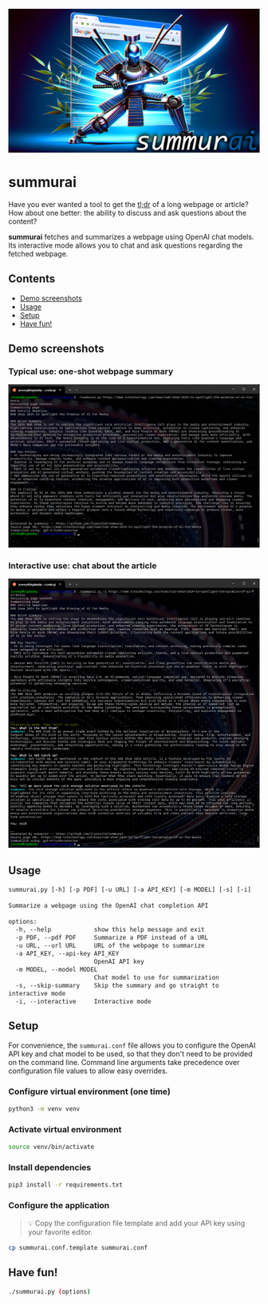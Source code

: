 ![summurai banner](./summurai_banner.png)

# summurai
Have you ever wanted a tool to get the [tl;dr](https://www.merriam-webster.com/dictionary/TL%3BDR) of a long webpage or article? How about one better: the ability to discuss and ask questions about the content?

**summurai** fetches and summarizes a webpage using OpenAI chat models. Its interactive mode allows you to chat and ask questions regarding the fetched webpage.

## Contents
- [Demo screenshots](#demo-screenshots)
- [Usage](#usage)
- [Setup](#setup)
- [Have fun!](#have-fun)

## Demo screenshots

### Typical use: one-shot webpage summary
![Demo screenshot](./summurai_demo.png)

### Interactive use: chat about the article
![Interactive Demo screenshot](./summurai_demo_interactive.png)

## Usage
```
summurai.py [-h] [-p PDF] [-u URL] [-a API_KEY] [-m MODEL] [-s] [-i]

Summarize a webpage using the OpenAI chat completion API

options:
  -h, --help            show this help message and exit
  -p PDF, --pdf PDF     Summarize a PDF instead of a URL
  -u URL, --url URL     URL of the webpage to summarize
  -a API_KEY, --api-key API_KEY
                        OpenAI API key
  -m MODEL, --model MODEL
                        Chat model to use for summarization
  -s, --skip-summary    Skip the summary and go straight to interactive mode
  -i, --interactive     Interactive mode
```

## Setup
For convenience, the `summurai.conf` file allows you to configure the OpenAI API key and chat model to be used, so that they don't need to be provided on the command line. Command line arguments take precedence over configuration file values to allow easy overrides.

### Configure virtual environment (one time)
```sh
python3 -m venv venv
```

### Activate virtual environment
```sh
source venv/bin/activate
```

### Install dependencies
```sh
pip3 install -r requirements.txt
```

### Configure the application
> :bulb: Copy the configuration file template and add your API key using your favorite editor.
```sh
cp summurai.conf.template summurai.conf
```

## Have fun!
```sh
./summurai.py (options)
```
